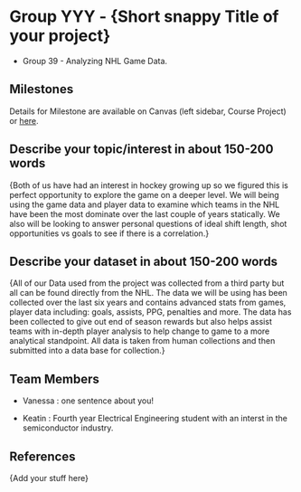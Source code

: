 # Group YYY - {Short snappy Title of your project}

- Group 39 - Analyzing NHL Game Data.

## Milestones

Details for Milestone are available on Canvas (left sidebar, Course Project) or [here](https://firas.moosvi.com/courses/data301/project/milestone01.html).

## Describe your topic/interest in about 150-200 words

{Both of us have had an interest in hockey growing up so we figured this is perfect opportunity to explore the game on a deeper level. We will being using the game data and player data to examine which teams in the NHL have been the most dominate over the last couple of years statically. We also will be looking to answer personal questions of ideal shift length, shot opportunities vs goals to see if there is a correlation.}

## Describe your dataset in about 150-200 words

{All of our Data used from the project was collected from a third party but all can be found directly from the NHL. The data we will be using has been collected over the last six years and contains advanced stats from games, player data including: goals, assists, PPG, penalties and more. The data has been collected to give out end of season rewards but also helps assist teams with in-depth player analysis to help change to game to a more analytical standpoint. All data is taken from human collections and then submitted into a data base for collection.}

## Team Members

- Vanessa : one sentence about you!

- Keatin : Fourth year Electrical Engineering student with an interst in the semiconductor industry.


## References

{Add your stuff here}
